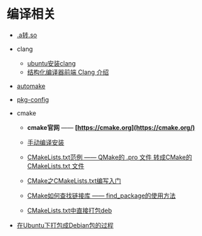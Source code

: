# 编译相关

- [.a转.so](a2so.md)

- clang

  - [ubuntu安装clang](clang/install.md)
  - [结构化编译器前端 Clang 介绍](clang/introduce.md)

- [automake](automake/readme.md)

- [pkg-config](pkg-config.md)

- cmake
  - **cmake官网** —— **[https://cmake.org](https://cmake.org/)**
  - [手动编译安装](cmake/install.md)

  - [CMakeLists.txt范例 —— QMake的 .pro 文件 转成CMake的 CMakeLists.txt 文件](cmake/qt.pro.2.cmake.md)
  - [CMake之CMakeLists.txt编写入门](cmake/grammer.md)

  - [CMake如何查找链接库 —— find_package的使用方法](cmake/find_package.md)
  - [CMakeLists.txt中直接打包deb](cmake/deb.md)

- [在Ubuntu下打包成Debian包的过程](ubuntu.deb.debian.make.md)